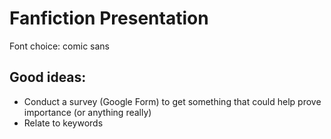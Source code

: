 # Fanfiction Presentation

Font choice: comic sans

## Good ideas:

- Conduct a survey (Google Form) to get something that could help prove importance (or anything really)
- Relate to keywords